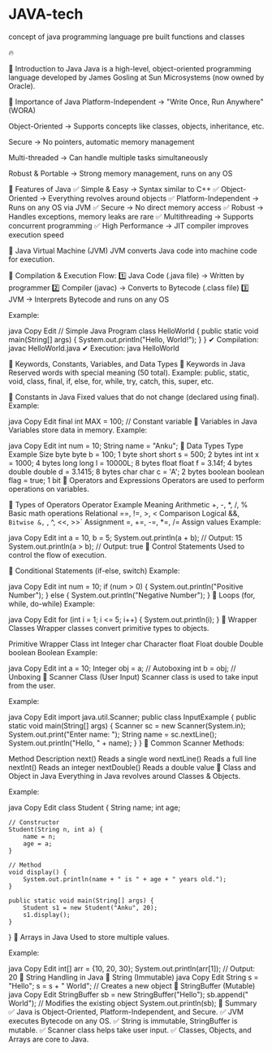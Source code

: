 # JAVA-tech
concept of java programming language pre built functions and classes 

🔥

📌 Introduction to Java
Java is a high-level, object-oriented programming language developed by James Gosling at Sun Microsystems (now owned by Oracle).

🔹 Importance of Java
Platform-Independent → "Write Once, Run Anywhere" (WORA)

Object-Oriented → Supports concepts like classes, objects, inheritance, etc.

Secure → No pointers, automatic memory management

Multi-threaded → Can handle multiple tasks simultaneously

Robust & Portable → Strong memory management, runs on any OS

📌 Features of Java
✅ Simple & Easy → Syntax similar to C++
✅ Object-Oriented → Everything revolves around objects
✅ Platform-Independent → Runs on any OS via JVM
✅ Secure → No direct memory access
✅ Robust → Handles exceptions, memory leaks are rare
✅ Multithreading → Supports concurrent programming
✅ High Performance → JIT compiler improves execution speed

📌 Java Virtual Machine (JVM)
JVM converts Java code into machine code for execution.

🔹 Compilation & Execution Flow: 1️⃣ Java Code (.java file) → Written by programmer
2️⃣ Compiler (javac) → Converts to Bytecode (.class file)
3️⃣ JVM → Interprets Bytecode and runs on any OS

Example:

java
Copy
Edit
// Simple Java Program
class HelloWorld {
    public static void main(String[] args) {
        System.out.println("Hello, World!");
    }
}
✔ Compilation: javac HelloWorld.java
✔ Execution: java HelloWorld

📌 Keywords, Constants, Variables, and Data Types
🔹 Keywords in Java
Reserved words with special meaning (50 total). Example:
public, static, void, class, final, if, else, for, while, try, catch, this, super, etc.

🔹 Constants in Java
Fixed values that do not change (declared using final).
Example:

java
Copy
Edit
final int MAX = 100; // Constant variable
🔹 Variables in Java
Variables store data in memory.
Example:

java
Copy
Edit
int num = 10;
String name = "Anku";
🔹 Data Types
Type	Example	Size
byte	byte b = 100;	1 byte
short	short s = 500;	2 bytes
int	int x = 1000;	4 bytes
long	long l = 10000L;	8 bytes
float	float f = 3.14f;	4 bytes
double	double d = 3.1415;	8 bytes
char	char c = 'A';	2 bytes
boolean	boolean flag = true;	1 bit
📌 Operators and Expressions
Operators are used to perform operations on variables.

🔹 Types of Operators
Operator	Example	Meaning
Arithmetic	+, -, *, /, %	Basic math operations
Relational	==, !=, >, <	Comparison
Logical	&&, `	
Bitwise	&, `	, ^, <<, >>`
Assignment	=, +=, -=, *=, /=	Assign values
Example:

java
Copy
Edit
int a = 10, b = 5;
System.out.println(a + b); // Output: 15
System.out.println(a > b); // Output: true
📌 Control Statements
Used to control the flow of execution.

🔹 Conditional Statements (if-else, switch)
Example:

java
Copy
Edit
int num = 10;
if (num > 0) {
    System.out.println("Positive Number");
} else {
    System.out.println("Negative Number");
}
🔹 Loops (for, while, do-while)
Example:

java
Copy
Edit
for (int i = 1; i <= 5; i++) {
    System.out.println(i);
}
📌 Wrapper Classes
Wrapper classes convert primitive types to objects.

Primitive	Wrapper Class
int	Integer
char	Character
float	Float
double	Double
boolean	Boolean
Example:

java
Copy
Edit
int a = 10;
Integer obj = a; // Autoboxing
int b = obj; // Unboxing
📌 Scanner Class (User Input)
Scanner class is used to take input from the user.

Example:

java
Copy
Edit
import java.util.Scanner;
public class InputExample {
    public static void main(String[] args) {
        Scanner sc = new Scanner(System.in);
        System.out.print("Enter name: ");
        String name = sc.nextLine();
        System.out.println("Hello, " + name);
    }
}
🔹 Common Scanner Methods:

Method	Description
next()	Reads a single word
nextLine()	Reads a full line
nextInt()	Reads an integer
nextDouble()	Reads a double value
📌 Class and Object in Java
Everything in Java revolves around Classes & Objects.

Example:

java
Copy
Edit
class Student {
    String name;
    int age;

    // Constructor
    Student(String n, int a) {
        name = n;
        age = a;
    }

    // Method
    void display() {
        System.out.println(name + " is " + age + " years old.");
    }

    public static void main(String[] args) {
        Student s1 = new Student("Anku", 20);
        s1.display();
    }
}
📌 Arrays in Java
Used to store multiple values.

Example:

java
Copy
Edit
int[] arr = {10, 20, 30};
System.out.println(arr[1]); // Output: 20
📌 String Handling in Java
🔹 String (Immutable)
java
Copy
Edit
String s = "Hello";
s = s + " World"; // Creates a new object
🔹 StringBuffer (Mutable)
java
Copy
Edit
StringBuffer sb = new StringBuffer("Hello");
sb.append(" World"); // Modifies the existing object
System.out.println(sb);
📌 Summary
✅ Java is Object-Oriented, Platform-Independent, and Secure.
✅ JVM executes Bytecode on any OS.
✅ String is immutable, StringBuffer is mutable.
✅ Scanner class helps take user input.
✅ Classes, Objects, and Arrays are core to Java.

